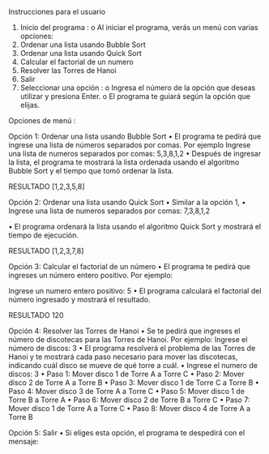Instrucciones para el usuario
1.	Inicio del programa :
o	Al iniciar el programa, verás un menú con varias opciones:
1. Ordenar una lista usando Bubble Sort
2. Ordenar una lista usando Quick Sort
3. Calcular el factorial de un numero
4. Resolver las Torres de Hanoi
5. Salir
2.	Seleccionar una opción :
o	Ingresa el número de la opción que deseas utilizar y presiona Enter.
o	El programa te guiará según la opción que elijas.



Opciones de menú :

Opción 1: 
Ordenar una lista usando Bubble Sort
•	El programa te pedirá que ingrese una lista de números separados por comas. Por ejemplo
Ingrese una lista de numeros separados por comas: 5,3,8,1,2
•	Después de ingresar la lista, el programa te mostrará la lista ordenada usando el algoritmo Bubble Sort y el tiempo que tomó ordenar la lista.

RESULTADO [1,2,3,5,8]




Opción 2:
 Ordenar una lista usando Quick Sort
•	Similar a la opción 1,
•	Ingrese una lista de numeros separados por comas: 7,3,8,1,2

•	El programa ordenará la lista usando el algoritmo Quick Sort y mostrará el tiempo de ejecución.

RESULTADO [1,2,3,7,8]





Opción 3: 
Calcular el factorial de un número
•	El programa te pedirá que ingreses un número entero positivo. Por ejemplo:

Ingrese un numero entero positivo: 5
•	El programa calculará el factorial del número ingresado y mostrará el resultado.

RESULTADO  120








Opción 4:
 Resolver las Torres de Hanoi
•	Se te pedirá que ingreses el número de discotecas para las Torres de Hanoi. Por ejemplo:
Ingrese el número de discos: 3
•	El programa resolverá el problema de las Torres de Hanoi y te mostrará cada paso necesario para mover las discotecas, indicando cuál disco se mueve de qué torre a cuál.
•	Ingrese el numero de discos: 3
•	Paso 1: Mover disco 1 de Torre A a Torre C
•	Paso 2: Mover disco 2 de Torre A a Torre B
•	Paso 3: Mover disco 1 de Torre C a Torre B
•	Paso 4: Mover disco 3 de Torre A a Torre C
•	Paso 5: Mover disco 1 de Torre B a Torre A
•	Paso 6: Mover disco 2 de Torre B a Torre C
•	Paso 7: Mover disco 1 de Torre A a Torre C
•	Paso 8: Mover disco 4 de Torre A a Torre B


Opción 5: 
Salir
•	Si eliges esta opción, el programa te despedirá con el mensaje:
